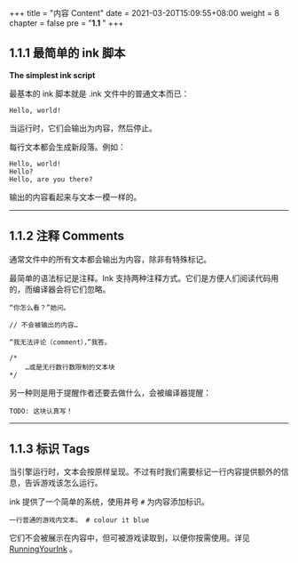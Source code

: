 +++
title = "内容 Content"
date = 2021-03-20T15:09:55+08:00
weight = 8
chapter = false
pre = "<b>1.1 </b>"
+++

## 1.1.1 最简单的 ink 脚本

**The simplest ink script**

最基本的 ink 脚本就是 .ink 文件中的普通文本而已：

```
Hello, world!
```
当运行时，它们会输出为内容，然后停止。

每行文本都会生成新段落。例如：

```
Hello, world!
Hello?
Hello, are you there?
```
输出的内容看起来与文本一模一样的。

---

## 1.1.2 注释 Comments

通常文件中的所有文本都会输出为内容，除非有特殊标记。

最简单的语法标记是注释。Ink 支持两种注释方式。它们是方便人们阅读代码用的，而编译器会将它们忽略。

```
“你怎么看？”她问。

// 不会被输出的内容…

“我无法评论（comment），”我答。

/*
	…或是无行数行数限制的文本块
*/
```

另一种则是用于提醒作者还要去做什么，会被编译器提醒：

```
TODO: 这块认真写！
```

---

## 1.1.3 标识 Tags

当引擎运行时，文本会按原样呈现。不过有时我们需要标记一行内容提供额外的信息，告诉游戏该怎么运行。

ink 提供了一个简单的系统，使用井号 `#` 为内容添加标识。

```
一行普通的游戏内文本。 # colour it blue
```

它们不会被展示在内容中，但可被游戏读取到，以便你按需使用。详见 [RunningYourInk](https://github.com/inkle/ink/blob/master/Documentation/RunningYourInk.md#marking-up-your-ink-content-with-tags) 。